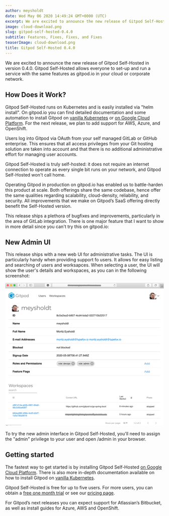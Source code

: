 ```yaml
---
author: meysholdt
date: Wed May 06 2020 14:49:24 GMT+0000 (UTC)
excerpt: We are excited to announce the new release of Gitpod Self-Hosted in version 0.4.0. Gitpod Self-Hosted allows everyone to set-up and run a
image: cloud-download.png
slug: gitpod-self-hosted-0.4.0
subtitle: Features, Fixes, Fixes, and Fixes
teaserImage: cloud-download.png
title: Gitpod Self-Hosted 0.4.0
---
```


<script context="module">
  export const prerender = true;
</script>

We are excited to announce the new release of Gitpod Self-Hosted in version 0.4.0. Gitpod Self-Hosted allows everyone to set-up and run a service with the same features as gitpod.io in your cloud or corporate network.

<h2>How Does it Work?</h2>

Gitpod Self-Hosted runs on Kubernetes and is easily installed via "helm install". On gitpod.io you can find detailed documentation and some automation to install Gitpod on [vanilla Kubernetes](/docs/configure/self-hosted/latest) or [on Google Cloud Platform](/docs/configure/self-hosted/latest). For the next release, we plan to add support for AWS, Azure, and OpenShift.

Users log into Gitpod via OAuth from your self managed GitLab or GitHub enterprise. This ensures that all access privileges from your Git hosting solution are taken into account and that there is no additional administrative effort for managing user accounts.

Gitpod Self-Hosted is truly self-hosted: it does not require an internet connection to operate as every single bit runs on your network, and Gitpod Self-Hosted won't call home.

Operating Gitpod in production on gitpod.io has enabled us to battle-harden this product at scale. Both offerings share the same codebase, hence offer the same qualities regarding scalability, cloud-density, reliability, and security. All improvements that we make on Gitpod’s SaaS offering directly benefit the Self-Hosted version.

This release ships a plethora of bugfixes and improvements, particularly in the area of GitLab integration.
There is one major feature that I want to show in more detail since you can't try this on gitpod.io:

<h2>New Admin UI</h2>

This release ships with a new web UI for administrative tasks. The UI is particularly handy when providing support fo users.
It allows for easy listing and searching of users and worksapces.
When selecting a user, the UI will show the user's details and workspaces, as you can in the following screenshot:

![Gitpod Admin UI](../../../static/images/blog/gitpod-self-hosted-0.4.0/sh-userdetails2.png)

To try the new admin interface in Gitpod Self-Hosted, you'll need to assign the "admin" privilege to your user and open /admin in your browser.

<h2>Getting started</h2>

The fastest way to get started is by installing Gitpod Self-Hosted [on Google Cloud Platform](/docs/configure/self-hosted/latest). There is also more in-depth documentation available on how to install Gitpod on [vanilla Kubernetes](/docs/configure/self-hosted/latest).

Gitpod Self-Hosted is free for up to five users. For more users, you can obtain a [free one month trial](https://gitpod.io/selfhosted-trial/) or see our [pricing page](/pricing#self-hosted).

For Gitpod’s next releases you can expect support for Atlassian’s Bitbucket, as well as install guides for Azure, AWS and OpenShift.
